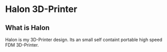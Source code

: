 # Halon 3D-Printer
## What is Halon
Halon is my 3D-Printer design. Its an small self containt portable high speed FDM 3D-Printer.
